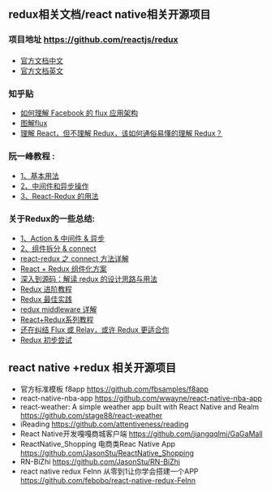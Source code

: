 ## redux相关文档/react native相关开源项目 

### 项目地址 <https://github.com/reactjs/redux>

#### 
- [官方文档中文](http://cn.redux.js.org) 
- [官方文档英文](http://redux.js.org/)

### 知乎贴 
- [如何理解 Facebook 的 flux 应用架构](https://www.zhihu.com/question/33864532)  
- [图解flux](https://zhuanlan.zhihu.com/p/20263396)
- [理解 React，但不理解 Redux，该如何通俗易懂的理解 Redux？](https://www.zhihu.com/question/41312576)

### 阮一峰教程 : 
- [1、基本用法](http://www.ruanyifeng.com/blog/2016/09/redux_tutorial_part_one_basic_usages.html) 
- [2、中间件和异步操作](http://www.ruanyifeng.com/blog/2016/09/redux_tutorial_part_two_async_operations.html) 
- [3、React-Redux 的用法](http://www.ruanyifeng.com/blog/2016/09/redux_tutorial_part_three_react-redux.html)

### 关于Redux的一些总结: 
- [1、Action & 中间件 & 异步](https://github.com/dwqs/blog/issues/35) 
- [2、组件拆分 & connect](https://github.com/dwqs/blog/issues/38)
- [react-redux 之 connect 方法详解](http://taobaofed.org/blog/2016/08/18/react-redux-connect/)
- [React + Redux 组件化方案](http://imweb.io/topic/57c531bc6227a4f55a8872c2)
- [深入到源码：解读 redux 的设计思路与用法 ](http://div.io/topic/1309)
- [Redux 进阶教程](https://github.com/kenberkeley/redux-simple-tutorial/blob/master/redux-advanced-tutorial.md)
- [Redux 最佳实践](https://blog.maxleap.cn/archives/930)
- [redux middleware 详解](https://zhuanlan.zhihu.com/p/20597452)
- [React+Redux系列教程](https://github.com/lewis617/react-redux-tutorial)
- [还在纠结 Flux 或 Relay，或许 Redux 更适合你](https://ruby-china.org/topics/26944)
- [Redux 初步尝试](https://segmentfault.com/a/1190000003482243?utm_source=Weibo&utm_medium=shareLink&utm_campaign=socialShare)

## react native +redux 相关开源项目
- 官方标准模板 f8app <https://github.com/fbsamples/f8app>
- react-native-nba-app <https://github.com/wwayne/react-native-nba-app>
- react-weather: A simple weather app built with React Native and Realm <https://github.com/stage88/react-weather>
- iReading <https://github.com/attentiveness/reading>
- React Native开发嘎嘎商城客户端 <https://github.com/jiangqqlmj/GaGaMall>
- ReactNative_Shopping 电商类Reac Native App <https://github.com/JasonStu/ReactNative_Shopping>
- RN-BiZhi <https://github.com/JasonStu/RN-BiZhi>
- react native redux FeInn 从零到1让你学会搭建一个APP <https://github.com/febobo/react-native-redux-FeInn>

